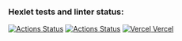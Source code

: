 ### Hexlet tests and linter status:
[![Actions Status](https://github.com/Max-ghub/frontend-project-11/workflows/hexlet-check/badge.svg)](https://github.com/Max-ghub/frontend-project-11/actions)
[![Actions Status](https://github.com/Max-ghub/frontend-project-11/workflows/linter-check/badge.svg)](https://github.com/Max-ghub/frontend-project-11/actions)
[![Vercel](https://avatars.githubusercontent.com/in/8329?s=20&v=4) Vercel](https://frontend-project-11-teal.vercel.app/)
